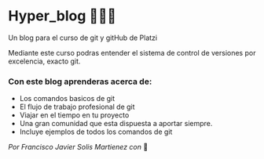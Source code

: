 # Hyper_blog 💚💛🧡
Un blog para el curso de git y gitHub de Platzi

Mediante este curso podras entender el sistema de control de versiones por excelencia, exacto git.

### Con este blog aprenderas acerca de:
- Los comandos basicos de git
- El flujo de trabajo profesional de git
- Viajar en el tiempo en tu proyecto
- Una gran comunidad que esta dispuesta a aportar siempre.
- Incluye ejemplos de todos los comandos de git

*Por Francisco Javier Solis Martienez con* 💛
